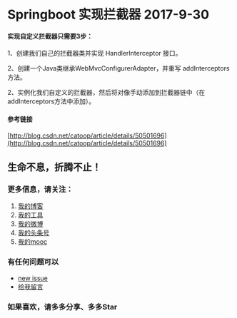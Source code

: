 # Springboot 实现拦截器 2017-9-30

#### 实现自定义拦截器只需要3步： 

1、创建我们自己的拦截器类并实现 HandlerInterceptor 接口。 

2、创建一个Java类继承WebMvcConfigurerAdapter，并重写 addInterceptors 方法。 

2、实例化我们自定义的拦截器，然后将对像手动添加到拦截器链中（在addInterceptors方法中添加）。


#### 参考链接

[http://blog.csdn.net/catoop/article/details/50501696](http://blog.csdn.net/catoop/article/details/50501696)     


## 生命不息，折腾不止！
### 更多信息，请关注：
1. [我的博客](http://www.zhyd.me)
2. [我的工具](http://tool.zhyd.me)
3. [我的微博](http://weibo.com/211230415)
4. [我的头条号](http://www.toutiao.com/c/user/3286958681/)
5. [我的mooc](http://www.imooc.com/u/1175248/articles)

### 有任何问题可以
- [new issue](https://github.com/zhangyd-c/springboot/issues)
- [给我留言](http://www.zhyd.me/guestbook)

### 如果喜欢，请多多分享、多多Star